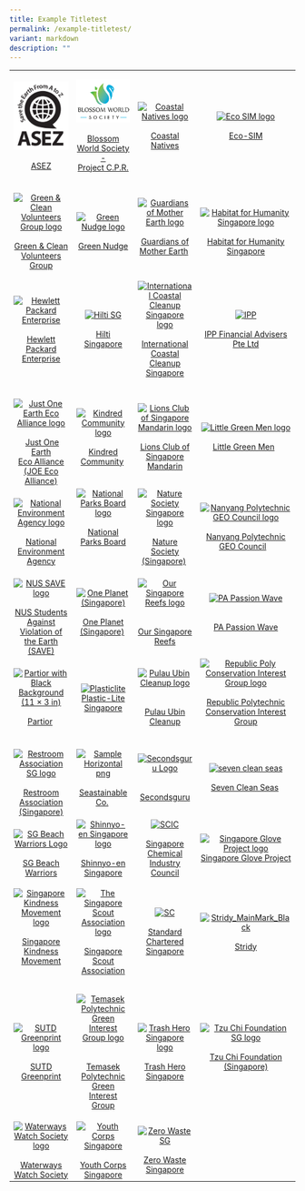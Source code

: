 ```yaml
---
title: Example Titletest
permalink: /example-titletest/
variant: markdown
description: ""
---
```

<table border="0">
    <tbody>
        <tr>
            <td style="text-align: center;">
            <p>
            <a href="https://asez.org/"></a><a href="https://wmscog.com/asez/"></a><a href="https://asez.org"><img title="ASEZ" alt="ASEZ logo" src="/images/Initiatives/Rise/asez_logo_tmb_thumbnail.png"></a><br>
            <br>
            <a href="https://asez.org">ASEZ</a></p>
            </td>
            <td style="text-align: center;">
            <p><a href="https://www.blossomworld.sg/"><img title="Blossom World Society" alt="Blossom World Society logo" data-displaymode="Thumbnail" src="/images/Initiatives/Rise/blossom_world_singapore_logo_tmb_thumbnail.png"></a><br>
            <br>
            <a href="https://www.blossomworld.sg/">Blossom World Society -<br>
            Project C.P.R.</a></p>
            </td>
            <td style="text-align: center;">
            <p><a href="https://www.coastalnatives.sg/"><img style="vertical-align: middle;" title="Coastal Natives logo" alt="Coastal Natives logo" data-displaymode="Thumbnail" src="/images/default-source/default-album/coastal-natives-logo.tmb-thumbnail.jpg?Culture=en&amp;sfvrsn=faa27ca6_1"></a><br>
            <br>
            <a href="https://www.coastalnatives.sg/">Coastal Natives</a></p>
            </td>
            <td style="text-align: center;">
            <p><a href="https://www.facebook.com/EcoSIMClub"><img title="Eco SIM" alt="Eco SIM logo" data-displaymode="Thumbnail" src="/images/Initiatives/Rise/eco-sim.tmb-thumbnail.png?Culture=en&amp;sfvrsn=1d0ed550_1"></a><br>
            <br>
            <a rel="noopener noreferrer" target="_blank" href="https://www.facebook.com/EcoSIMClub">Eco-SIM</a></p>
            </td>
        </tr>
        <tr>
            <td style="text-align: center;">&nbsp;<a href="https://www.facebook.com/greenncleanmm"><img title="Green &amp; Clean Volunteers Group" alt="Green &amp; Clean Volunteers Group logo" data-displaymode="Thumbnail" src="/images/Initiatives/Rise/greenncleanmm.tmb-thumbnail.png?Culture=en&amp;sfvrsn=ebfad550_1"></a><br>
            <br>
            <a href="https://www.facebook.com/greenncleanmm">Green &amp; Clean Volunteers Group</a></td>
            <td style="text-align: center;">&nbsp;<a href="https://www.greennudge.sg/"><img title="Green Nudge" alt="Green Nudge logo" data-displaymode="Thumbnail" src="/images/Initiatives/Rise/green-nudge.tmb-thumbnail.jpg?Culture=en&amp;sfvrsn=50d5d550_4"></a><br>
            <br>
            <a href="https://www.greennudge.sg/">Green Nudge</a></td>
            <td style="text-align: center;"><a href="https://www.facebook.com/GuardiansOfMotherEarth.Sg/"><img title="Guardians of Mother Earth" alt="Guardians of Mother Earth logo" data-displaymode="Thumbnail" src="/images/Initiatives/Rise/guardians-of-mother-earth.tmb-thumbnail.png?Culture=en&amp;sfvrsn=51fdd550_1"></a><br>
            <br>
            <a href="https://www.facebook.com/GuardiansOfMotherEarth.Sg/">Guardians of Mother Earth</a>&nbsp;</td>
            <td style="text-align: center;">&nbsp;<a href="https://www.habitat.org.sg/"><img title="Habitat for Humanity Singapore" alt="Habitat for Humanity Singapore logo" data-displaymode="Thumbnail" src="/images/Initiatives/Rise/habitat-for-humanity-singapore.tmb-thumbnail.png?Culture=en&amp;sfvrsn=7bfdd550_1"></a><br>
            <br>
            <a href="https://www.habitat.org.sg/">Habitat for Humanity Singapore</a></td>
        </tr>
        <tr>
            <td style="text-align: center;">
            <p><a href="https://www.hpe.com/sg/en/home.html"><img title="Hewlett Packard Enterprise" alt="Hewlett Packard Enterprise" data-displaymode="Thumbnail" src="/images/default-source/default-album/hpe-logo.tmb-thumbnail.png?Culture=en&amp;sfvrsn=54d550_1"></a><br>
            <br>
            <a rel="noopener noreferrer" target="_blank" href="https://www.hpe.com/sg/en/home.html">Hewlett Packard Enterprise</a></p>
            </td>
            <td style="text-align: center;">
            <p><a href="https://www.hilti.com.sg/"><img title="Hilti Singapore" alt="Hilti SG" data-displaymode="Thumbnail" src="/images/default-source/default-album/hilti-singapore-logo87d5b435b581616488cfff000004b801.tmb-thumbnail.png?Culture=en&amp;sfvrsn=ca54d550_1"></a><br>
            <br>
            <a href="http://www.hilti.com.sg/">Hilti Singapore</a></p>
            </td>
            <td style="text-align: center;">
            <p><a href="http://coastalcleanup.nus.edu.sg/"><img style="vertical-align: middle;" title="ICCS" alt="International Coastal Cleanup Singapore logo" data-displaymode="Thumbnail" src="/images/Initiatives/Rise/international-coastal-cleanup-singapore.tmb-thumbnail.png?Culture=en&amp;sfvrsn=9fdd550_1"></a><br>
            &nbsp;<br>
            <a href="http://coastalcleanup.nus.edu.sg/">International Coastal Cleanup Singapore</a></p>
            </td>
            <td style="text-align: center;">
            <p><a href="https://www.ippfa.com/"><img title="IPP FA" alt="IPP" data-displaymode="Thumbnail" src="/images/default-source/default-album/ipp.tmb-thumbnail.jpg?Culture=en&amp;sfvrsn=9978f9aa_1"></a><br>
            <br>
            <a href="https://www.ippfa.com/">IPP Financial Advisers Pte Ltd</a></p>
            </td>
        </tr>
        <tr>
            <td style="text-align: center;">&nbsp;<a href="http://www.joeecoalliance.com/"><img title="J.O.E. Eco Alliance" alt="Just One Earth Eco Alliance logo" data-displaymode="Thumbnail" src="/images/Initiatives/Rise/just-one-earth-eco-alliance-joe-eco-alliance.tmb-thumbnail.png?Culture=en&amp;sfvrsn=f0ed550_1"></a><br>
            <br>
            &nbsp;<a rel="noopener noreferrer" target="_blank" href="http://www.joeecoalliance.com/">Just One Earth<br>
            Eco Alliance (JOE Eco Alliance)</a><br>
            </td>
            <td style="text-align: center;"><a href="https://kindred.sg/"><img title="Kindred Community" alt="Kindred Community logo" data-displaymode="Thumbnail" src="/images/Initiatives/Rise/kindred-community.tmb-thumbnail.png?Culture=en&amp;sfvrsn=1dfdd550_1"></a><br>
            <br>
            <a href="https://kindred.sg/">Kindred Community</a>&nbsp;<br>
            </td>
            <td style="text-align: center;"><a href="https://www.facebook.com/lcs.mandarin.1982/"><img title="Lions Club of Singapore (Mandarin)" alt="Lions Club of Singapore Mandarin logo" data-displaymode="Thumbnail" src="/images/Initiatives/Rise/lions-club-of-singapore.tmb-thumbnail.png?Culture=en&amp;sfvrsn=24fdd550_1"><br>
            </a><br>
            <a href="https://www.facebook.com/lcs.mandarin.1982/">Lions Club of Singapore Mandarin</a><br>
            </td>
            <td style="text-align: center;"><a href="https://www.facebook.com/littlegreenmensg"><img title="Little Green Men" alt="Little Green Men logo" data-displaymode="Thumbnail" src="/images/Initiatives/Rise/little-green-men.tmb-thumbnail.png?Culture=en&amp;sfvrsn=cafdd550_1"></a><br>
            <br>
            <a href="https://www.facebook.com/littlegreenmensg">Little Green Men</a>&nbsp;&nbsp;<br>
            </td>
        </tr>
        <tr>
            <td style="text-align: center;">&nbsp;&nbsp;<a href="https://www.nea.gov.sg/"><img title="NEA" alt="National Environment Agency logo" data-displaymode="Thumbnail" src="/images/Initiatives/Rise/nea-logo-full-colour.tmb-thumbnail.png?Culture=en&amp;sfvrsn=eefdd550_1"></a><br>
            <br>
            <a href="https://www.nea.gov.sg/">National Environment Agency</a><br>
            </td>
            <td style="text-align: center;"><a href="https://www.nparks.gov.sg/"><img title="NParks" alt="National Parks Board logo" data-displaymode="Thumbnail" src="/images/Initiatives/Rise/national-parks-board.tmb-thumbnail.png?Culture=en&amp;sfvrsn=f0fdd550_1"></a><br>
            <br>
            <a href="https://www.nparks.gov.sg/">National Parks Board</a><br>
            <br>
            <br>
            </td>
            <td style="text-align: center;"><a href="https://www.nss.org.sg/"><img title="Nature Society (Singapore)" alt="Nature Society Singapore logo" data-displaymode="Thumbnail" src="/images/Initiatives/Rise/nature-society-singapore.tmb-thumbnail.jpeg?Culture=en&amp;sfvrsn=780ed550_1"></a><br>
            <br>
            <a rel="noopener noreferrer" target="_blank" href="https://www.nss.org.sg/">Nature Society (Singapore)</a>&nbsp;<br>
            </td>
            <td style="text-align: center;"><a href="https://www.instagram.com/nypgeocouncil"></a><a href="https://linktr.ee/NYPGEOCouncil"><img title="NYP GEO Council" alt="Nanyang Polytechnic GEO Council logo" data-displaymode="Thumbnail" src="/images/Initiatives/Rise/geo-council-nyp.tmb-thumbnail.png?Culture=en&amp;sfvrsn=d8fdd550_1"></a><br>
            <br>
            <a href="https://linktr.ee/NYPGEOCouncil"></a><a href="https://www.instagram.com/nypgeocouncil">Nanyang Polytechnic GEO Council</a>&nbsp;&nbsp;&nbsp;<br>
            </td>
        </tr>
        <tr>
            <td style="text-align: center;">&nbsp; &nbsp; &nbsp;&nbsp;<a href="https://nussavewrites.wordpress.com/"><img title="NUS SAVE" alt="NUS SAVE logo" data-displaymode="Thumbnail" src="/images/Initiatives/Rise/nus-save-transparent-background.tmb-thumbnail.png?Culture=en&amp;sfvrsn=570ed550_1"></a><br>
            <br>
            <a rel="noopener noreferrer" target="_blank" href="https://nussavewrites.wordpress.com/">NUS Students Against<br>
            Violation of the Earth (SAVE)</a><br>
            </td>
            <td style="text-align: center;"><a href="https://www.facebook.com/groups/939651983034264/"><img title="One Planet (Singapore)" alt="One Planet (Singapore)" data-displaymode="Thumbnail" src="/images/default-source/default-album/one-planet-sg-logo.tmb-thumbnail.png?Culture=en&amp;sfvrsn=1654d550_1"></a><br>
            <br>
            <a href="https://www.facebook.com/groups/939651983034264/">One Planet (Singapore)</a>&nbsp;<br>
            </td>
            <td style="text-align: center;"><a href="https://www.facebook.com/oursingaporereefs"></a><a href="https://www.instagram.com/oursingaporereefs/"><img title="Our Singapore Reefs" alt="Our Singapore Reefs logo" data-displaymode="Thumbnail" src="/images/Initiatives/Rise/our-singapore-reefs.tmb-thumbnail.png?Culture=en&amp;sfvrsn=86fdd550_1"></a><br>
            <br>
            <br>
            <a href="https://www.instagram.com/oursingaporereefs/">Our Singapore Reefs</a><br>
            </td>
            <td style="text-align: center;"><a href="https://www.facebook.com/pa.passionwave"><img title="PA Passion Wave" alt="PA Passion Wave" data-displaymode="Thumbnail" src="/images/Initiatives/Rise/pa-passion-wave-logo-(public-agency).tmb-thumbnail.png?Culture=en&amp;sfvrsn=9e29d550_1"></a><br>
            <br>
            <br>
            <a href="https://www.facebook.com/pa.passionwave">PA Passion Wave</a><br>
            </td>
        </tr>
        <tr>
            <td style="text-align: center;"><a href="https://www.partior.com/"><img style="vertical-align: middle;" title="Partior with Black Background (11 × 3 in)" alt="Partior with Black Background (11 × 3 in)" data-displaymode="Thumbnail" src="/images/default-source/default-album/partior-with-black-background-(11-3-in).tmb-thumbnail.png?Culture=en&amp;sfvrsn=ab0a7221_1"></a><br>
            <br>
            <a href="https://www.partior.com/">Partior</a>&nbsp;<br>
            </td>
            <td style="text-align: center;"><a href="http://plasticlite.sg/"></a><a href="https://www.instagram.com/plasticlitesg/"><img style="vertical-align: middle;" title="Plasticlite" alt="Plasticlite" data-displaymode="Thumbnail" src="/images/default-source/default-album/plasticlite.tmb-thumbnail.jpg?Culture=en&amp;sfvrsn=dca4c9f8_1"></a><br>
            <a href="https://www.instagram.com/plasticlitesg/">Plastic-Lite Singapore</a><br>
            </td>
            <td style="text-align: center;"><a href="https://www.facebook.com/pulauubincleanup"><img title="Pulau Ubin Cleanup logo" alt="Pulau Ubin Cleanup logo" data-displaymode="Thumbnail" src="/images/Initiatives/Rise/puc_logo.tmb-thumbnail.png?Culture=en&amp;sfvrsn=a40fd550_1"></a><br>
            <br>
            <br>
            <a rel="noopener noreferrer" target="_blank" href="https://www.facebook.com/pulauubincleanup">Pulau Ubin Cleanup</a><br>
            </td>
            <td style="text-align: center;"><span style="font-size: 14px;"><a href="https://www.instagram.com/conservation_ig"></a><a href="https://www.instagram.com/rp_green_conservancy/"><img title="RP Conservation Interest Group" alt="Republic Poly Conservation Interest Group logo" data-displaymode="Thumbnail" src="/images/Initiatives/Rise/republic-polytechnic-conservation-interest-group-logo.tmb-thumbnail.png?Culture=en&amp;sfvrsn=94fdd550_1"></a><br>
            <br>
            <a href="https://www.instagram.com/rp_green_conservancy/">Republic Polytechnic Conservation Interest Group</a><br>
            <br>
            </span></td>
        </tr>
        <tr>
            <td style="text-align: center;">&nbsp;<a href="https://toilet.org.sg/"><img title="RAS" alt="Restroom Association SG logo" data-displaymode="Thumbnail" src="/images/Initiatives/Rise/restroom-association-sg.tmb-thumbnail.png?Culture=en&amp;sfvrsn=bafdd550_1"></a><br>
            <br>
            <a href="https://toilet.org.sg/">Restroom Association (Singapore)</a></td>
            <td style="text-align: center;"><a href="https://www.seastainable.co/"><img title="Seastainable Co." alt="Sample Horizontal png" data-displaymode="Thumbnail" src="/images/default-source/default-album/sample-horizontal-pngc99b30364ae346d8a41f4d19a7c22ac7.tmb-thumbnail.png?Culture=en&amp;sfvrsn=ce787629_1"></a><br>
            <br>
            <a href="https://www.seastainable.co/">Seastainable Co.</a>&nbsp;</td>
            <td style="text-align: center;"><a href="https://secondsguru.com/"><img style="vertical-align: middle;" title="Secondsguru Logo" alt="Secondsguru Logo" data-displaymode="Thumbnail" src="/images/default-source/default-album/secondsguru-logo.tmb-thumbnail.jpg?Culture=en&amp;sfvrsn=eea8183d_1"></a>&nbsp;<br>
            <br>
            <a href="https://secondsguru.com/">Secondsguru</a></td>
            <td style="text-align: center;"><a href="https://www.facebook.com/sevencleanseas"><img title="Seven Clean Seas" alt="seven clean seas" data-displaymode="Thumbnail" src="/images/Initiatives/Rise/seven-clean-seas-(environmental).tmb-thumbnail.jpg?Culture=en&amp;sfvrsn=9229d550_1"></a><br>
            <br>
            <a href="https://www.facebook.com/sevencleanseas">Seven Clean Seas</a>&nbsp;</td>
        </tr>
        <tr>
            <td style="text-align: center;"><span style="font-size: 14px;">&nbsp;<a href="https://www.facebook.com/groups/sgbeachwarriors/"><img style="vertical-align: middle;" title="SG Beach Warriors Logo" alt="SG Beach Warriors Logo" data-displaymode="Thumbnail" src="/images/default-source/default-album/sg-beach-warriors-logo.tmb-thumbnail.jpg?Culture=en&amp;sfvrsn=a16c2ea_1"></a><br>
            <br>
            <a href="https://www.facebook.com/groups/sgbeachwarriors/">SG Beach Warriors</a></span></td>
            <td style="text-align: center;"><a href="https://www.shinnyoen.sg/"><img title="Shinnyo-en Singapore" alt="Shinnyo-en Singapore logo" data-displaymode="Thumbnail" src="/images/Initiatives/Rise/shinnyo01.tmb-thumbnail.jpeg?Culture=en&amp;sfvrsn=960fd550_1"></a><br>
            <br>
            <a rel="noopener noreferrer" target="_blank" href="https://www.shinnyoen.sg/">Shinnyo-en Singapore</a><br>
            </td>
            <td style="text-align: center;"><span style="font-size: 14px;"><a href="https://www.scic.sg/"><img title="SCIC" alt="SCIC" data-displaymode="Thumbnail" src="/images/default-source/default-album/scice34596c063b54a648fe328005186b4e2.tmb-thumbnail.png?Culture=en&amp;sfvrsn=a8f0dc46_1"></a><br>
            <br>
            <a href="https://www.scic.sg/">Singapore Chemical Industry Council</a><br>
            </span></td>
            <td style="text-align: center;"><span style="font-size: 14px;"><a href="https://bit.ly/SG_Glove_Project"><img style="vertical-align: middle;" title="Singapore Glove Project" alt="Singapore Glove Project logo" data-displaymode="Thumbnail" src="/images/Initiatives/Rise/singapore-glove-project.tmb-thumbnail.png?Culture=en&amp;sfvrsn=40fcd550_1"></a><a href="https://bit.ly/SG_Glove_Project">Singapore Glove Project</a><br>
            </span></td>
        </tr>
        <tr>
            <td style="text-align: center;">
            <p><span style="font-size: 14px;"><a href="https://www.kindness.sg/"><img title="SKM" alt="Singapore Kindness Movement logo" data-displaymode="Thumbnail" src="/images/Initiatives/Rise/singapore-kindness-movement.tmb-thumbnail.png?Culture=en&amp;sfvrsn=54fcd550_1"></a><br>
            <br>
            <a href="https://www.kindness.sg/">Singapore Kindness Movement</a><br>
            <br>
            </span></p>
            </td>
            <td style="text-align: center;">
            <p><span style="font-size: 14px;"><a href="https://www-publichygienecouncil-sg-admin.cwp.sg/Sitefinity/Dialog/The%20Singapore%20Scout%20Association"><img title="The Singapore Scout Association" alt="The Singapore Scout Association logo" data-displaymode="Thumbnail" src="/images/Initiatives/Rise/singapore-scout-association.tmb-thumbnail.png?Culture=en&amp;sfvrsn=9fcd550_1"></a><br>
            <br>
            <a href="http://www.scout.sg/">Singapore Scout Association</a><br>
            </span></p>
            </td>
            <td style="text-align: center;">
            <p><span style="font-size: 14px;"><a href="https://www.sc.com/sg/"><img title="Standard Chartered Singapore" alt="SC" data-displaymode="Thumbnail" src="/images/default-source/default-album/sc.tmb-thumbnail.png?Culture=en&amp;sfvrsn=449b07f_1"></a><br>
            <br>
            <a href="https://www.sc.com/sg/">Standard Chartered Singapore</a><br>
            </span></p>
            </td>
            <td style="text-align: center;">
            <p><span style="font-size: 14px;"><a href="http://www.stridy.com/"><img title="Stridy" alt="Stridy_MainMark_Black" data-displaymode="Thumbnail" src="/images/default-source/default-album/stridy_mainmark_blackc9a7c38f4eaa446198e13cb60941f992.tmb-thumbnail.png?Culture=en&amp;sfvrsn=bb0d877c_1"></a><br>
            <br>
            <a href="http://www.stridy.com/">Stridy</a><br>
            </span></p>
            </td>
        </tr>
        <tr>
            <td style="text-align: center;">
            <p><span style="font-size: 14px;"><a href="https://www.facebook.com/sutdgreenprint"></a><a href="https://greenprint.opensutd.org/index.html"><img title="SUTD Greenprint" alt="SUTD Greenprint logo" data-displaymode="Thumbnail" src="/images/Initiatives/Rise/sutd-greenprint.tmb-thumbnail.png?Culture=en&amp;sfvrsn=8c0fd550_1"></a><br>
            <br>
            <a rel="noopener noreferrer" target="_blank" href="https://greenprint.opensutd.org/index.html">SUTD Greenprint</a><br>
            </span></p>
            </td>
            <td style="text-align: center;">
            <p><span style="font-size: 14px;"><a href="https://www.instagram.com/tpgig"><img title="TP Green Interest Group" alt="Temasek Polytechnic Green Interest Group logo" data-displaymode="Thumbnail" src="/images/Initiatives/Rise/temasek-polytechnic-green-interest-group-tpgig-logo.tmb-thumbnail.png?Culture=en&amp;sfvrsn=7afcd550_1"></a><br>
            <br>
            <br>
            <a href="https://www.instagram.com/tpgig">Temasek Polytechnic Green Interest Group</a><br>
            </span></p>
            </td>
            <td style="text-align: center;">
            <p><span style="font-size: 14px;"><a href="https://www.facebook.com/TrashHeroSingapore"><img title="Trash Hero Singapore" alt="Trash Hero Singapore logo" data-displaymode="Thumbnail" src="/images/Initiatives/Rise/trash-hero-singapore.tmb-thumbnail.png?Culture=en&amp;sfvrsn=1ffcd550_1"></a><br>
            <br>
            <a href="https://www.facebook.com/TrashHeroSingapore">Trash Hero Singapore</a><br>
            </span></p>
            </td>
            <td style="text-align: center;">
            <p><span style="font-size: 14px;">
            <a href="https://www.tzuchi.org.sg/en"><img title="Tzu Chi Foundation SG" alt="Tzu Chi Foundation SG logo" data-displaymode="Thumbnail" src="/images/Initiatives/Rise/tzu-chi-foundation-sg.tmb-thumbnail.png?Culture=en&amp;sfvrsn=22fcd550_1"></a><br>
            <br>
            <a href="https://www.tzuchi.org.sg/en">Tzu Chi Foundation (Singapore)</a><br>
            &nbsp;<br>
            </span></p>
            </td>
        </tr>
        <tr>
            <td style="text-align: center;"><a href="https://www.wws.org.sg/"><img title="WWS" alt="Waterways Watch Society logo" data-displaymode="Thumbnail" src="/images/Initiatives/Rise/waterways-watch-society.tmb-thumbnail.png?Culture=en&amp;sfvrsn=30fcd550_1"></a><br>
            <br>
            <a href="https://www.wws.org.sg/">Waterways Watch Society</a><br>
            </td>
            <td style="text-align: center;"><a href="https://www.youthcorps.sg/"></a><a href="https://www.youthcorps.gov.sg/"><img title="Youth Corps Singapore" alt="Youth Corps Singapore" data-displaymode="Thumbnail" src="/images/Initiatives/Rise/youth-corps-singapore-(public-agency).tmb-thumbnail.png?Culture=en&amp;sfvrsn=9629d550_1"></a><br>
            <br>
            <a href="https://www.youthcorps.sg/">Youth Corps Singapore</a><br>
            </td>
            <td style="text-align: center;"><a href="http://www.zerowastesg.com/"><img title="Zeo Waste SG" alt="Zero Waste SG" data-displaymode="Thumbnail" src="/images/default-source/default-album/zero-waste-sg-logo.tmb-thumbnail.png?Culture=en&amp;sfvrsn=d854d550_1"></a><br>
            <br>
            <a href="http://www.facebook.com/zerowastesg">Zero Waste Singapore</a><br>
            </td>
            <td style="text-align: center;">&nbsp;&nbsp;</td>
        </tr>
    </tbody>
</table>